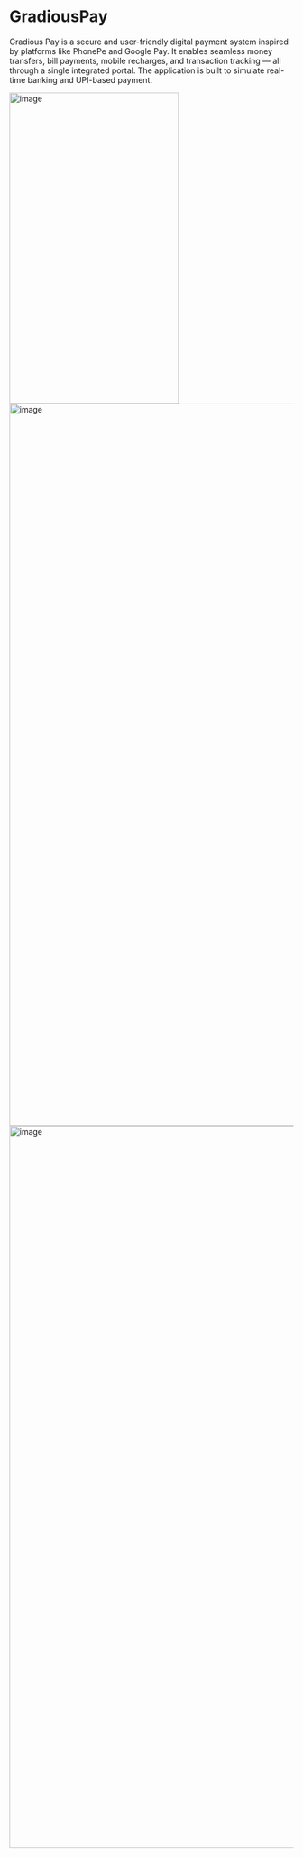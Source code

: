 # GradiousPay
Gradious Pay is a secure and user-friendly digital payment system inspired by platforms like PhonePe and Google Pay. It enables seamless money transfers, bill payments, mobile recharges, and transaction tracking — all through a single integrated portal. The application is built to simulate real-time banking and UPI-based payment.

<img width="300" height="551" alt="image" src="https://github.com/user-attachments/assets/9b8e6dac-debd-4f75-9469-804f1b0ec8a9" />

<img width="720" height="1280" alt="image" src="https://github.com/user-attachments/assets/713f2b29-659a-45d6-9933-b7eec178712a" />
<img width="720" height="1280" alt="image" src="https://github.com/user-attachments/assets/d765898b-b768-4659-a968-49074dbea776" />
